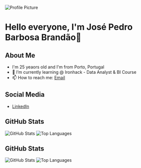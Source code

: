 ![Profile Picture](https://avatars.githubusercontent.com/u/username?v=4)
# Hello everyone, I'm José Pedro Barbosa Brandão👋


## About Me
- I'm 25 yeaors old and I'm from Porto, Portugal
- 🌱 I’m currently learning @ Ironhack - Data Analyst & BI Course
- 📫 How to reach me: [Email](jpbb1337@gmail.com)





## Social Media
- [LinkedIn](https://www.linkedin.com/in/jos%C3%A9-pedro-barbosa-brand%C3%A3o-663a172b6/)





## GitHub Stats
![GitHub Stats](https://github-readme-stats.vercel.app/api?username=jpbb15&show_icons=true)
![Top Languages](https://github-readme-stats.vercel.app/api/top-langs/?username=jpbb15&layout=compact)






## GitHub Stats
![GitHub Stats](https://github-readme-stats.vercel.app/api?username=jpbb15&show_icons=true)
![Top Languages](https://github-readme-stats.vercel.app/api/top-langs/?username=jpbb15&layout=compact)
